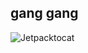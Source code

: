 ## gang gang
![Jetpacktocat](https://raw.githubusercontent.com/ZtheTwink/testing-daddy/main/IMG_3806.jpg)
